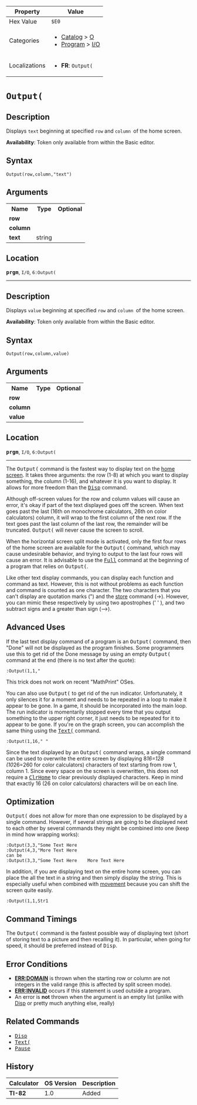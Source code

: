 | Property      | Value |
|---------------|-------|
| Hex Value     | `$E0`|
| Categories    | <ul><li>[Catalog](<../categories/Catalog.md>) > [O](<../categories/Catalog.md#O>)</li><li>[Program](<../categories/Program.md>) > [I/O](<../categories/Program.md#I/O>)</li></ul> |
| Localizations | <ul><li><b>FR</b>: `Output(`</li></ul> |

# `Output(`

## Description
Displays `text` beginning at specified `row` and `column `of the home screen.


<b>Availability</b>: Token only available from within the Basic editor.

## Syntax
`Output(row,column,"text")`

## Arguments
<table>
<tr><th>Name</th><th>Type</th><th>Optional</th></tr>

<tr><td><b>row</b></td><td></td><td></td></tr>

<tr><td><b>column</b></td><td></td><td></td></tr>

<tr><td><b>text</b></td><td>string</td><td></td></tr>

</table>

## Location
<tt><kbd><b>prgm</b></kbd></tt>, `I/O`, `6:Output(`
<hr>

## Description
Displays `value` beginning at specified `row` and `column `of the home screen.


<b>Availability</b>: Token only available from within the Basic editor.

## Syntax
`Output(row,column,value)`

## Arguments
<table>
<tr><th>Name</th><th>Type</th><th>Optional</th></tr>

<tr><td><b>row</b></td><td></td><td></td></tr>

<tr><td><b>column</b></td><td></td><td></td></tr>

<tr><td><b>value</b></td><td></td><td></td></tr>

</table>

## Location
<tt><kbd><b>prgm</b></kbd></tt>, `I/O`, `6:Output(`
<hr>

The <tt>Output(</tt> command is the fastest way to display text on the [home screen](/homescreen). It takes three arguments: the row (1-8) at which you want to display something, the column (1-16), and whatever it is you want to display. It allows for more freedom than the <tt><a href="/disp">Disp</a></tt> command.

Although off-screen values for the row and column values will cause an error, it's okay if part of the text displayed goes off the screen. When text goes past the last (16th on monochrome calculators, 26th on color calculators) column, it will wrap to the first column of the next row. If the text goes past the last column of the last row, the remainder will be truncated. <tt>Output(</tt> will never cause the screen to scroll.

When the horizontal screen split mode is activated, only the first four rows of the home screen are available for the <tt>Output(</tt> command, which may cause undesirable behavior, and trying to output to the last four rows will cause an error. It is advisable to use the <tt><a href="/full">Full</a></tt> command at the beginning of a program that relies on <tt>Output(</tt>.

Like other text display commands, you can display each function and command as text. However, this is not without problems as each function and command is counted as one character. The two characters that you can't display are quotation marks (") and the [store](/store) command (→). However, you can mimic these respectively by using two apostrophes (' ' ), and two subtract signs and a greater than sign (—>).

## Advanced Uses

If the last text display command of a program is an <tt>Output(</tt> command, then "Done" will not be displayed as the program finishes. Some programmers use this to get rid of the Done message by using an empty <tt>Output(</tt> command at the end (there is no text after the quote):

```ti-basic
:Output(1,1,"
```

This trick does not work on recent "MathPrint" OSes.

You can also use <tt>Output(</tt> to get rid of the run indicator. Unfortunately, it only silences it for a moment and needs to be repeated in a loop to make it appear to be gone. In a game, it should be incorporated into the main loop. The run indicator is momentarily stopped every time that you output something to the upper right corner, it just needs to be repeated for it to appear to be gone. If you're on the graph screen, you can accomplish the same thing using the <tt><a href="/text">Text(</a></tt> command.

```ti-basic
:Output(1,16," "
```

Since the text displayed by an <tt>Output(</tt> command wraps, a single command can be used to overwrite the entire screen by displaying 8*16=128 (10*26=260 for color calculators) characters of text starting from row 1, column 1. Since every space on the screen is overwritten, this does not require a <tt><a href="/clrhome">ClrHome</a></tt> to clear previously displayed characters. Keep in mind that exactly 16 (26 on color calculators) characters will be on each line.

## Optimization

<tt>Output(</tt> does not allow for more than one expression to be displayed by a single command. However, if several strings are going to be displayed next to each other by several commands they might be combined into one (keep in mind how wrapping works):

```ti-basic
:Output(3,3,"Some Text Here
:Output(4,3,"More Text Here
can be
:Output(3,3,"Some Text Here    More Text Here
```

In addition, if you are displaying text on the entire home screen, you can place the all the text in a string and then simply display the string. This is especially useful when combined with [movement](/movement) because you can shift the screen quite easily.

```ti-basic
:Output(1,1,Str1
```

## Command Timings

The <tt>Output(</tt> command is the fastest possible way of displaying text (short of storing text to a picture and then recalling it). In particular, when going for speed, it should be preferred instead of <tt>Disp</tt>.

## Error Conditions

*   **[ERR:DOMAIN](/errors#domain)** is thrown when the starting row or column are not integers in the valid range (this is affected by split screen mode).
*   **[ERR:INVALID](/errors#invalid)** occurs if this statement is used outside a program.
*   An error is **not** thrown when the argument is an empty list (unlike with [Disp](/disp) or pretty much anything else, really)

## Related Commands

*   <tt><a href="/disp">Disp</a></tt>
*   <tt><a href="/text">Text(</a></tt>
*   <tt><a href="/pause">Pause</a></tt>

## History
| Calculator | OS Version | Description |
|------------|------------|-------------|
| <b>TI-82</b> | 1.0 | Added |


